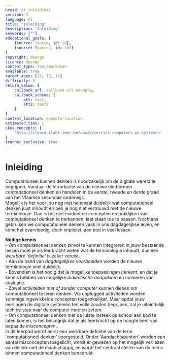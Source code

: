 ```yaml
---
hruid: ct_inleiding1
version: 3
language: nl
title: "Inleiding"
description: "Inleiding"
keywords: [""]
educational_goals: [
    {source: Source, id: id}, 
    {source: Source2, id: id2}
]
copyright: dwengo
licence: dwengo
content_type: text/markdown
available: true
target_ages: [12, 13, 14]
difficulty: 3
return_value: {
    callback_url: callback-url-example,
    callback_schema: {
        att: test,
        att2: test2
    }
}
content_location: example-location
estimated_time: 1
skos_concepts: [
    'http://ilearn.ilabt.imec.be/vocab/curr1/s-computers-en-systemen'
]
teacher_exclusive: true
---
```

# Inleiding
Computationeel kunnen denken is noodzakelijk om de digitale wereld te begrijpen. Vandaar de introductie van de nieuwe eindtermen computationeel denken en handelen in de eerste, tweede en derde graad van het Vlaamse secundair onderwijs. <br>
Mogelijk is het voor jou nog niet helemaal duidelijk wat computationeel denken juist inhoudt en ben je nog niet vertrouwd met de nieuwe terminologie. Dan is het niet evident de concepten en praktijken van computationeel denken te herkennen, laat staan toe te passen. Nochtans gebruiken we computationeel denken vaak in ons dagdagelijkse leven, en komt het overvloedig, doch impliciet, aan bod in veel lessen. 

<div class="alert alert-box alert-warning">
<strong>Nodige kennis</strong><br>
    - Om computationeel denken zinvol te kunnen integreren in jouw bestaande lessen moet je als leerkracht weten wat de terminologie inhoudt, dus een <em>werkbare 'definitie'</em> is zeker vereist. <br>
    - Aan de hand van <em>dagdagelijkse voorbeelden</em> worden de nieuwe terminologie snel duidelijk. <br>
    - Bovendien is het nodig dat je mogelijke toepassingen <em>herkent</em>, en dat je kennis hebben van mogelijke <em>didiactische aanpakken</em> en manieren van evaluatie.<br>
    - Zowel activiteiten <em>met of zonder computer</em> kunnen dienen om computationeel te leren denken. Via unplugged activiteiten worden sommige ingewikkelde concepten toegankelijker. Maar opdat jouw leerlingen de digitale systemen ten volle zouden begrijpen, zal je uiteindelijk toch de stap naar de computer moeten zetten.<br>
    - Om computationeel denken met de juiste insteek op school aan bod te laten komen, is het belangrijk dat je als leerkracht op de hoogte bent van bepaalde <em>misconcepten</em>,.<br> 
</div>
In dit leerpad wordt eerst een werkbare definitie van de term 'computationeel denken' voorgesteld.  Onder 'Aandachtspunten' worden een aantal misconcepten toegelicht, wordt er gewezen op het mogelijk verliezen van de link met de maatschappij, en wordt het centraal stellen van de mens binnen computationeel denken benadrukt. 

